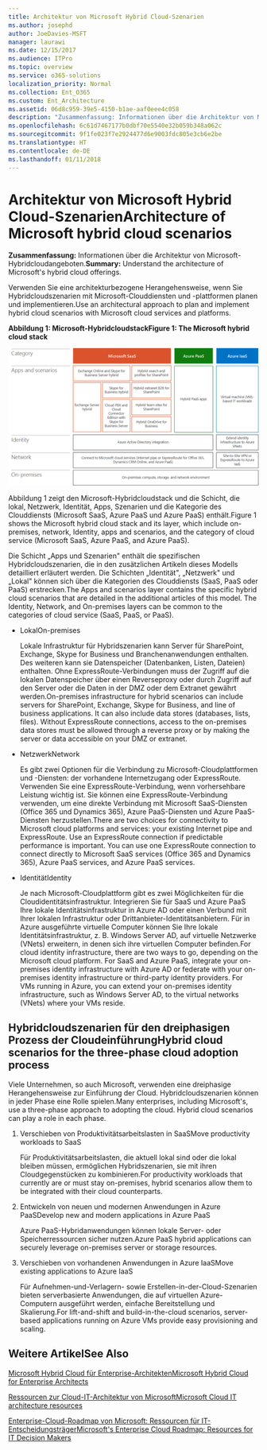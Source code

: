 ```yaml
---
title: Architektur von Microsoft Hybrid Cloud-Szenarien
ms.author: josephd
author: JoeDavies-MSFT
manager: laurawi
ms.date: 12/15/2017
ms.audience: ITPro
ms.topic: overview
ms.service: o365-solutions
localization_priority: Normal
ms.collection: Ent_O365
ms.custom: Ent_Architecture
ms.assetid: 06d8c959-39e5-4150-b1ae-aaf0eee4c058
description: "Zusammenfassung: Informationen über die Architektur von Microsoft-Hybridcloudangeboten."
ms.openlocfilehash: 6c61d7467177b0dbf70e5540e32b059b348a062c
ms.sourcegitcommit: 9f1fe023f7e2924477d6e9003fdc805e3cb6e2be
ms.translationtype: HT
ms.contentlocale: de-DE
ms.lasthandoff: 01/11/2018
---
```

# <a name="architecture-of-microsoft-hybrid-cloud-scenarios"></a><span data-ttu-id="30f45-103">Architektur von Microsoft Hybrid Cloud-Szenarien</span><span class="sxs-lookup"><span data-stu-id="30f45-103">Architecture of Microsoft hybrid cloud scenarios</span></span>

 <span data-ttu-id="30f45-104">**Zusammenfassung:** Informationen über die Architektur von Microsoft-Hybridcloudangeboten.</span><span class="sxs-lookup"><span data-stu-id="30f45-104">**Summary:** Understand the architecture of Microsoft's hybrid cloud offerings.</span></span>
  
<span data-ttu-id="30f45-105">Verwenden Sie eine architekturbezogene Herangehensweise, wenn Sie Hybridcloudszenarien mit Microsoft-Clouddiensten und -plattformen planen und implementieren.</span><span class="sxs-lookup"><span data-stu-id="30f45-105">Use an architectural approach to plan and implement hybrid cloud scenarios with Microsoft cloud services and platforms.</span></span>
  
<span data-ttu-id="30f45-106">**Abbildung 1: Microsoft-Hybridcloudstack**</span><span class="sxs-lookup"><span data-stu-id="30f45-106">**Figure 1: The Microsoft hybrid cloud stack**</span></span>

![Microsoft Hybridcloudstack](images/Hybrid_Poster/Hybrid_Cloud_Stack.png)
  
<span data-ttu-id="30f45-108">Abbildung 1 zeigt den Microsoft-Hybridcloudstack und die Schicht, die lokal, Netzwerk, Identität, Apps, Szenarien und die Kategorie des Clouddiensts (Microsoft SaaS, Azure PaaS und Azure PaaS) enthält.</span><span class="sxs-lookup"><span data-stu-id="30f45-108">Figure 1 shows the Microsoft hybrid cloud stack and its layer, which include on-premises, network, Identity, apps and scenarios, and the category of cloud service (Microsoft SaaS, Azure PaaS, and Azure PaaS).</span></span>
  
<span data-ttu-id="30f45-p101">Die Schicht „Apps und Szenarien" enthält die spezifischen Hybridcloudszenarien, die in den zusätzlichen Artikeln dieses Modells detailliert erläutert werden. Die Schichten „Identität", „Netzwerk" und „Lokal" können sich über die Kategorien des Clouddiensts (SaaS, PaaS oder PaaS) erstrecken.</span><span class="sxs-lookup"><span data-stu-id="30f45-p101">The Apps and scenarios layer contains the specific hybrid cloud scenarios that are detailed in the additional articles of this model. The Identity, Network, and On-premises layers can be common to the categories of cloud service (SaaS, PaaS, or PaaS).</span></span>
  
- <span data-ttu-id="30f45-111">Lokal</span><span class="sxs-lookup"><span data-stu-id="30f45-111">On-premises</span></span>
    
    <span data-ttu-id="30f45-p102">Lokale Infrastruktur für Hybridszenarien kann Server für SharePoint, Exchange, Skype for Business und Branchenanwendungen enthalten. Des weiteren kann sie Datenspeicher (Datenbanken, Listen, Dateien) enthalten. Ohne ExpressRoute-Verbindungen muss der Zugriff auf die lokalen Datenspeicher über einen Reverseproxy oder durch Zugriff auf den Server oder die Daten in der DMZ oder dem Extranet gewährt werden.</span><span class="sxs-lookup"><span data-stu-id="30f45-p102">On-premises infrastructure for hybrid scenarios can include servers for SharePoint, Exchange, Skype for Business, and line of business applications. It can also include data stores (databases, lists, files). Without ExpressRoute connections, access to the on-premises data stores must be allowed through a reverse proxy or by making the server or data accessible on your DMZ or extranet.</span></span>
    
- <span data-ttu-id="30f45-115">Netzwerk</span><span class="sxs-lookup"><span data-stu-id="30f45-115">Network</span></span>
    
    <span data-ttu-id="30f45-p103">Es gibt zwei Optionen für die Verbindung zu Microsoft-Cloudplattformen und -Diensten: der vorhandene Internetzugang oder ExpressRoute. Verwenden Sie eine ExpressRoute-Verbindung, wenn vorhersehbare Leistung wichtig ist. Sie können eine ExpressRoute-Verbindung verwenden, um eine direkte Verbindung mit Microsoft SaaS-Diensten (Office 365 und Dynamics 365), Azure PaaS-Diensten und Azure PaaS-Diensten herzustellen.</span><span class="sxs-lookup"><span data-stu-id="30f45-p103">There are two choices for connectivity to Microsoft cloud platforms and services: your existing Internet pipe and ExpressRoute. Use an ExpressRoute connection if predictable performance is important. You can use one ExpressRoute connection to connect directly to Microsoft SaaS services (Office 365 and Dynamics 365), Azure PaaS services, and Azure PaaS services.</span></span>
    
- <span data-ttu-id="30f45-119">Identität</span><span class="sxs-lookup"><span data-stu-id="30f45-119">Identity</span></span>
    
    <span data-ttu-id="30f45-p104">Je nach Microsoft-Cloudplattform gibt es zwei Möglichkeiten für die Cloudidentitätsinfrastruktur. Integrieren Sie für SaaS und Azure PaaS Ihre lokale Identitätsinfrastruktur in Azure AD oder einen Verbund mit Ihrer lokalen Infrastruktur oder Drittanbieter-Identitätsanbietern. Für in Azure ausgeführte virtuelle Computer können Sie Ihre lokale Identitätsinfrastruktur, z. B. Windows Server AD, auf virtuelle Netzwerke (VNets) erweitern, in denen sich ihre virtuellen Computer befinden.</span><span class="sxs-lookup"><span data-stu-id="30f45-p104">For cloud identity infrastructure, there are two ways to go, depending on the Microsoft cloud platform. For SaaS and Azure PaaS, integrate your on-premises identity infrastructure with Azure AD or federate with your on-premises identity infrastructure or third-party identity providers. For VMs running in Azure, you can extend your on-premises identity infrastructure, such as Windows Server AD, to the virtual networks (VNets) where your VMs reside.</span></span>
    
## <a name="hybrid-cloud-scenarios-for-the-three-phase-cloud-adoption-process"></a><span data-ttu-id="30f45-123">Hybridcloudszenarien für den dreiphasigen Prozess der Cloudeinführung</span><span class="sxs-lookup"><span data-stu-id="30f45-123">Hybrid cloud scenarios for the three-phase cloud adoption process</span></span>

<span data-ttu-id="30f45-p105">Viele Unternehmen, so auch Microsoft, verwenden eine dreiphasige Herangehensweise zur Einführung der Cloud. Hybridcloudszenarien können in jeder Phase eine Rolle spielen.</span><span class="sxs-lookup"><span data-stu-id="30f45-p105">Many enterprises, including Microsoft's, use a three-phase approach to adopting the cloud. Hybrid cloud scenarios can play a role in each phase.</span></span>
  
1. <span data-ttu-id="30f45-126">Verschieben von Produktivitätsarbeitslasten in SaaS</span><span class="sxs-lookup"><span data-stu-id="30f45-126">Move productivity workloads to SaaS</span></span>
    
    <span data-ttu-id="30f45-127">Für Produktivitätsarbeitslasten, die aktuell lokal sind oder die lokal bleiben müssen, ermöglichen Hybridszenarien, sie mit ihren Cloudgegenstücken zu kombinieren.</span><span class="sxs-lookup"><span data-stu-id="30f45-127">For productivity workloads that currently are or must stay on-premises, hybrid scenarios allow them to be integrated with their cloud counterparts.</span></span>
    
2. <span data-ttu-id="30f45-128">Entwickeln von neuen und modernen Anwendungen in Azure PaaS</span><span class="sxs-lookup"><span data-stu-id="30f45-128">Develop new and modern applications in Azure PaaS</span></span>
    
    <span data-ttu-id="30f45-129">Azure PaaS-Hybridanwendungen können lokale Server- oder Speicherressourcen sicher nutzen.</span><span class="sxs-lookup"><span data-stu-id="30f45-129">Azure PaaS hybrid applications can securely leverage on-premises server or storage resources.</span></span>
    
3. <span data-ttu-id="30f45-130">Verschieben von vorhandenen Anwendungen in Azure IaaS</span><span class="sxs-lookup"><span data-stu-id="30f45-130">Move existing applications to Azure IaaS</span></span>
    
    <span data-ttu-id="30f45-131">Für Aufnehmen-und-Verlagern- sowie Erstellen-in-der-Cloud-Szenarien bieten serverbasierte Anwendungen, die auf virtuellen Azure-Computern ausgeführt werden, einfache Bereitstellung und Skalierung.</span><span class="sxs-lookup"><span data-stu-id="30f45-131">For lift-and-shift and build-in-the-cloud scenarios, server-based applications running on Azure VMs provide easy provisioning and scaling.</span></span>
    
## <a name="see-also"></a><span data-ttu-id="30f45-132">Weitere Artikel</span><span class="sxs-lookup"><span data-stu-id="30f45-132">See Also</span></span>

[<span data-ttu-id="30f45-133">Microsoft Hybrid Cloud für Enterprise-Architekten</span><span class="sxs-lookup"><span data-stu-id="30f45-133">Microsoft Hybrid Cloud for Enterprise Architects</span></span>](microsoft-hybrid-cloud-for-enterprise-architects.md)
  
[<span data-ttu-id="30f45-134">Ressourcen zur Cloud-IT-Architektur von Microsoft</span><span class="sxs-lookup"><span data-stu-id="30f45-134">Microsoft Cloud IT architecture resources</span></span>](microsoft-cloud-it-architecture-resources.md)

<span data-ttu-id="30f45-135">[Enterprise-Cloud-Roadmap von Microsoft: Ressourcen für IT-Entscheidungsträger](https://sway.com/FJ2xsyWtkJc2taRD)</span><span class="sxs-lookup"><span data-stu-id="30f45-135">[Microsoft's Enterprise Cloud Roadmap: Resources for IT Decision Makers](https://sway.com/FJ2xsyWtkJc2taRD)</span></span>



